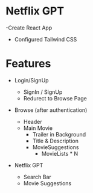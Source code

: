 # Netflix GPT

-Create React App
- Configured Tailwind CSS


# Features

- Login/SignUp
   - SignIn / SignUp
   - Redurect to Browse Page
- Browse (after authentication)
   - Header
   - Main Movie
        - Trailer in Background
        - Title & Description
        - MovieSuggestions
            - MovieLists * N

- Netflix GPT
    - Search Bar
    - Movie Suggestions